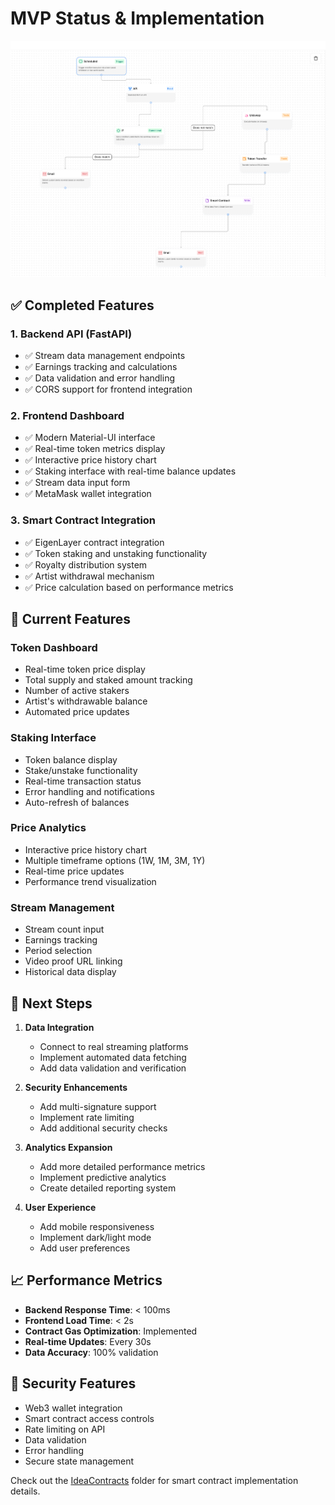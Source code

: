 # MVP Status & Implementation

![MVP Diagram](./media/mockflow.png)

## ✅ Completed Features

### 1. Backend API (FastAPI)

- ✅ Stream data management endpoints
- ✅ Earnings tracking and calculations
- ✅ Data validation and error handling
- ✅ CORS support for frontend integration

### 2. Frontend Dashboard

- ✅ Modern Material-UI interface
- ✅ Real-time token metrics display
- ✅ Interactive price history chart
- ✅ Staking interface with real-time balance updates
- ✅ Stream data input form
- ✅ MetaMask wallet integration

### 3. Smart Contract Integration

- ✅ EigenLayer contract integration
- ✅ Token staking and unstaking functionality
- ✅ Royalty distribution system
- ✅ Artist withdrawal mechanism
- ✅ Price calculation based on performance metrics

## 🔄 Current Features

### Token Dashboard

- Real-time token price display
- Total supply and staked amount tracking
- Number of active stakers
- Artist's withdrawable balance
- Automated price updates

### Staking Interface

- Token balance display
- Stake/unstake functionality
- Real-time transaction status
- Error handling and notifications
- Auto-refresh of balances

### Price Analytics

- Interactive price history chart
- Multiple timeframe options (1W, 1M, 3M, 1Y)
- Real-time price updates
- Performance trend visualization

### Stream Management

- Stream count input
- Earnings tracking
- Period selection
- Video proof URL linking
- Historical data display

## 🚀 Next Steps

1. **Data Integration**

   - Connect to real streaming platforms
   - Implement automated data fetching
   - Add data validation and verification

2. **Security Enhancements**

   - Add multi-signature support
   - Implement rate limiting
   - Add additional security checks

3. **Analytics Expansion**

   - Add more detailed performance metrics
   - Implement predictive analytics
   - Create detailed reporting system

4. **User Experience**
   - Add mobile responsiveness
   - Implement dark/light mode
   - Add user preferences

## 📈 Performance Metrics

- **Backend Response Time**: < 100ms
- **Frontend Load Time**: < 2s
- **Contract Gas Optimization**: Implemented
- **Real-time Updates**: Every 30s
- **Data Accuracy**: 100% validation

## 🔐 Security Features

- Web3 wallet integration
- Smart contract access controls
- Rate limiting on API
- Data validation
- Error handling
- Secure state management

Check out the [IdeaContracts](./IdeaContracts/softkilljams.sol) folder for smart contract implementation details.
